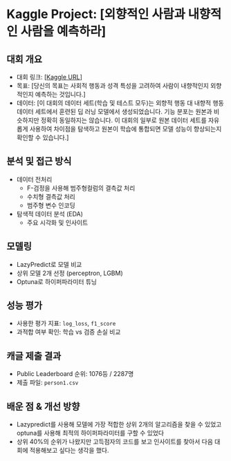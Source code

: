 #  Kaggle Project: [외향적인 사람과 내향적인 사람을 예측하라]

##  대회 개요
- 대회 링크: [[Kaggle URL](https://www.kaggle.com/competitions/playground-series-s5e7/overview)]
- 목표: [당신의 목표는 사회적 행동과 성격 특성을 고려하여 사람이 내향적인지 외향적인지 예측하는 것입니다.]
- 데이터: [이 대회의 데이터 세트(학습 및 테스트 모두)는 외향적 행동 대 내향적 행동 데이터 세트에서 훈련된 딥 러닝 모델에서 생성되었습니다.
   기능 분포는 원본과 비슷하지만 정확히 동일하지는 않습니다.
  이 대회의 일부로 원본 데이터 세트를 자유롭게 사용하여 차이점을 탐색하고 원본이 학습에 통합되면 모델 성능이 향상되는지 확인할 수 있습니다.]

##  분석 및 접근 방식
- 데이터 전처리
  - F-검정을 사용해 범주형컬럼의 결측값 처리 
  - 수치형 결측값 처리
  - 범주형 변수 인코딩
- 탐색적 데이터 분석 (EDA)
  - 주요 시각화 및 인사이트

##  모델링
- LazyPredict로 모델 비교
- 상위 모델 2개 선정 (perceptron, LGBM)
- Optuna로 하이퍼파라미터 튜닝

##  성능 평가
- 사용한 평가 지표: `log_loss`, `f1_score`
- 과적합 여부 확인: 학습 vs 검증 손실 비교

##  캐글 제출 결과
- Public Leaderboard 순위: 1076등 / 2287명
- 제출 파일: `person1.csv`

##  배운 점 & 개선 방향
- Lazypredict를 사용해 모델에 가장 적합한 상위 2개의 알고리즘을 찾을 수 있었고 optuna를 사용해 최적의 하이퍼파라미터를 구할 수 있었다
- 상위 40%의 순위가 나왔지만 고득점자의 코드를 보고 인사이트를 찾아서 다음 대회에 적용해보고 싶다는 생각을 했다.

